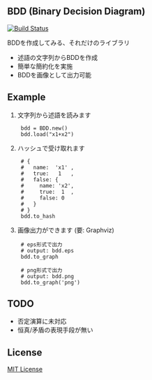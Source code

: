 ## BDD (Binary Decision Diagram)

[![Build Status](https://travis-ci.org/hidez8891/ruby-bdd.png)](https://travis-ci.org/hidez8891/ruby-bdd)

BDDを作成してみる、それだけのライブラリ

* 述語の文字列からBDDを作成
* 簡単な簡約化を実施
* BDDを画像として出力可能

## Example

1. 文字列から述語を読みます

        bdd = BDD.new()
        bdd.load("x1+x2")

2. ハッシュで受け取れます

        # {
        #   name:  'x1' ,
        #   true:   1   ,
        #   false: {
        #     name: 'x2',
        #     true:  1  ,
        #     false: 0
        #   }
        # }
        bdd.to_hash

3. 画像出力ができます (要: Graphviz)

        # eps形式で出力
        # output: bdd.eps
        bdd.to_graph
        
        # png形式で出力
        # output: bdd.png
        bdd.to_graph('png')

## TODO

 * 否定演算に未対応
 * 恒真/矛盾の表現手段が無い

## License

[MIT License](http://www.opensource.org/licenses/MIT)
